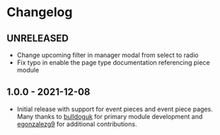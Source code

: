 # Changelog

## UNRELEASED

* Change upcoming filter in manager modal from select to radio
* Fix typo in enable the page type documentation referencing piece module

## 1.0.0 - 2021-12-08

* Initial release with support for event pieces and event piece pages. Many thanks to [bulldoguk](https://github.com/bulldoguk) for primary module development and [egonzalezg9](https://github.com/egonzalezg9) for additional contributions.
